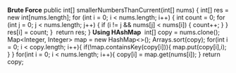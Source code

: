 **Brute Force**
public int[] smallerNumbersThanCurrent(int[] nums) {
int[] res = new int[nums.length];
for (int i = 0; i < nums.length; i++) {
int count = 0;
for (int j = 0; j < nums.length; j++) {
if (i != j && nums[j] < nums[i]) {
count++;
}
}
res[i] = count;
}
​
return res;
}
​
**Using HAshMap**
​
int[] copy = nums.clone();
Map<Integer, Integer> map = new HashMap<>();
Arrays.sort(copy);
for(int i = 0; i < copy.length; i++){
if(!map.containsKey(copy[i])){
map.put(copy[i],i);
}
}
for(int i = 0; i < nums.length; i++){
copy[i] = map.get(nums[i]);
}
return copy;